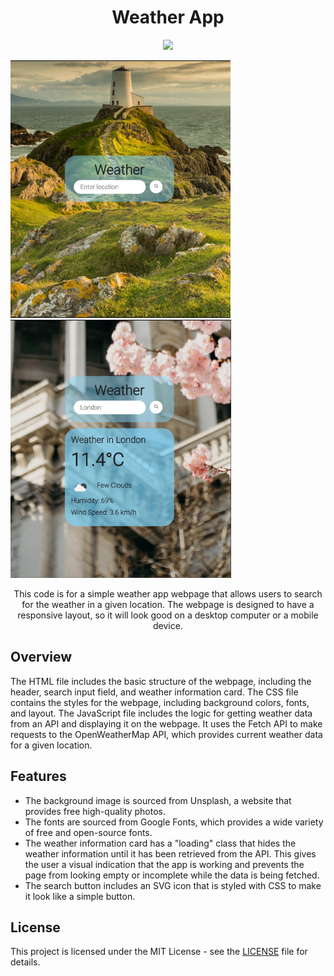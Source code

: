 <h1 align="center">Weather App</h1>

<p align="center">
  <img src="https://img.shields.io/badge/License-MIT-blue.svg">
</p>

![Enter Location](https://github.com/carolinygaldino/Weather-App/blob/main/Weather%20App/Images/Enter-location.png)![Weather  In Location](https://github.com/carolinygaldino/Weather-App/blob/main/Weather%20App/Images/Inf.png)</img>

<p align="center">
  This code is for a simple weather app webpage that allows users to search for the weather in a given location. The webpage is designed to have a responsive layout, so it will look good on a desktop computer or a mobile device.
</p>

## Overview

The HTML file includes the basic structure of the webpage, including the header, search input field, and weather information card. The CSS file contains the styles for the webpage, including background colors, fonts, and layout. The JavaScript file includes the logic for getting weather data from an API and displaying it on the webpage. It uses the Fetch API to make requests to the OpenWeatherMap API, which provides current weather data for a given location.

## Features

- The background image is sourced from Unsplash, a website that provides free high-quality photos.
- The fonts are sourced from Google Fonts, which provides a wide variety of free and open-source fonts.
- The weather information card has a "loading" class that hides the weather information until it has been retrieved from the API. This gives the user a visual indication that the app is working and prevents the page from looking empty or incomplete while the data is being fetched.
- The search button includes an SVG icon that is styled with CSS to make it look like a simple button.

## License

This project is licensed under the MIT License - see the [LICENSE](LICENSE) file for details.
